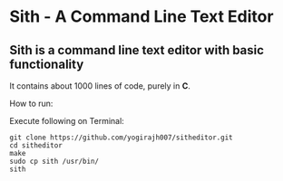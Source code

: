 # Sith - A Command Line Text Editor

## Sith is a command line text editor with basic functionality

It contains about 1000 lines of code, purely in **C**.


How to run:

Execute following on Terminal:

```
git clone https://github.com/yogirajh007/sitheditor.git
cd sitheditor
make
sudo cp sith /usr/bin/
sith
   ```
   

